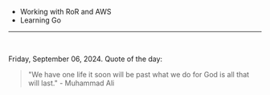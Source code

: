 - Working with RoR and AWS
- Learning Go

---

<br>

<!-- quote_marker -->

Friday, September 06, 2024. Quote of the day:

> "We have one life it soon will be past what we do for God is all that will last." - Muhammad Ali
